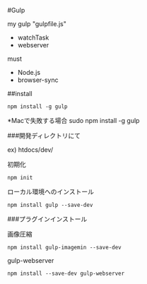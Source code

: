 #Gulp

my gulp "gulpfile.js"

* watchTask
* webserver

must 

* Node.js
* browser-sync

##install

`npm install -g gulp`

*Macで失敗する場合 sudo npm install -g gulp

###開発ディレクトリにて

ex) htdocs/dev/

初期化

`npm init`

ローカル環境へのインストール

`npm install gulp --save-dev`

###プラグインインストール

画像圧縮

`npm install gulp-imagemin --save-dev`

gulp-webserver

`npm install --save-dev gulp-webserver`





 